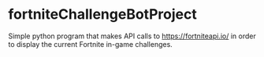 # fortniteChallengeBotProject
Simple python program that makes API calls to https://fortniteapi.io/ in order to display the current Fortnite in-game challenges.
